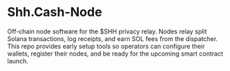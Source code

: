 # Shh.Cash-Node
Off-chain node software for the $SHH privacy relay. Nodes relay split Solana transactions, log receipts, and earn SOL fees from the dispatcher. This repo provides early setup tools so operators can configure their wallets, register their nodes, and be ready for the upcoming smart contract launch.
